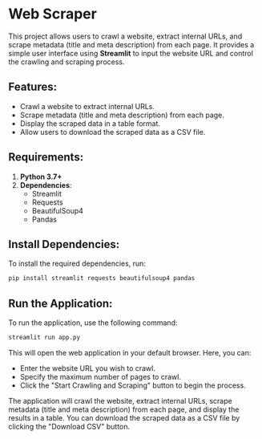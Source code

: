 
# Web Scraper

This project allows users to crawl a website, extract internal URLs, and scrape metadata (title and meta description) from each page. It provides a simple user interface using **Streamlit** to input the website URL and control the crawling and scraping process.

## Features:
- Crawl a website to extract internal URLs.
- Scrape metadata (title and meta description) from each page.
- Display the scraped data in a table format.
- Allow users to download the scraped data as a CSV file.

## Requirements:
1. **Python 3.7+**
2. **Dependencies**:
   - Streamlit
   - Requests
   - BeautifulSoup4
   - Pandas

## Install Dependencies:

To install the required dependencies, run:

```bash
pip install streamlit requests beautifulsoup4 pandas
```

## Run the Application:

To run the application, use the following command:

```bash
streamlit run app.py
```

This will open the web application in your default browser. Here, you can:

- Enter the website URL you wish to crawl.
- Specify the maximum number of pages to crawl.
- Click the "Start Crawling and Scraping" button to begin the process.

The application will crawl the website, extract internal URLs, scrape metadata (title and meta description) from each page, and display the results in a table. You can download the scraped data as a CSV file by clicking the "Download CSV" button.


